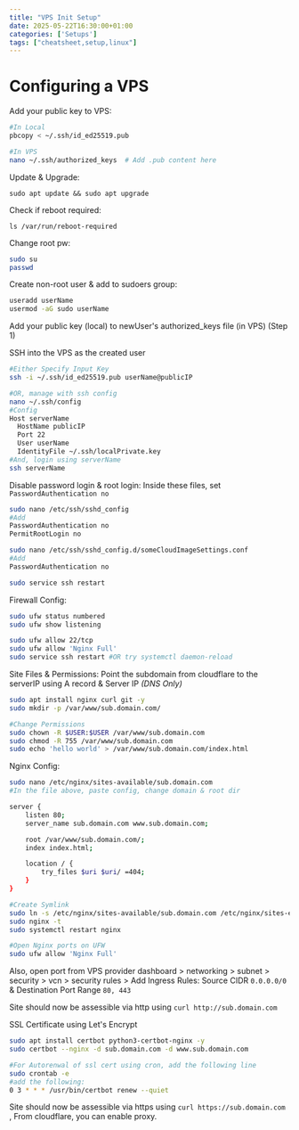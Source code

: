 ```yaml
---
title: "VPS Init Setup"
date: 2025-05-22T16:30:00+01:00
categories: ['Setups']
tags: ["cheatsheet,setup,linux"]
---
```


# Configuring a VPS

Add your public key to VPS:

```sh
#In Local
pbcopy < ~/.ssh/id_ed25519.pub

#In VPS
nano ~/.ssh/authorized_keys  # Add .pub content here
```

Update & Upgrade:

`sudo apt update && sudo apt upgrade`

Check if reboot required:

`ls /var/run/reboot-required`

Change root pw:
```sh
sudo su
passwd
```

Create non-root user & add to sudoers group:
```sh
useradd userName
usermod -aG sudo userName
```

Add your public key (local) to newUser's authorized_keys file (in VPS) (Step 1)

SSH into the VPS as the created user
```sh
#Either Specify Input Key
ssh -i ~/.ssh/id_ed25519.pub userName@publicIP

#OR, manage with ssh config
nano ~/.ssh/config
#Config
Host serverName
  HostName publicIP
  Port 22
  User userName
  IdentityFile ~/.ssh/localPrivate.key
#And, login using serverName
ssh serverName 
```

Disable password login & root login: Inside these files, set `PasswordAuthentication no`
```sh
sudo nano /etc/ssh/sshd_config
#Add
PasswordAuthentication no
PermitRootLogin no

sudo nano /etc/ssh/sshd_config.d/someCloudImageSettings.conf
#Add
PasswordAuthentication no

sudo service ssh restart
```

Firewall Config:
```sh
sudo ufw status numbered
sudo ufw show listening

sudo ufw allow 22/tcp
sudo ufw allow 'Nginx Full'
sudo service ssh restart #OR try systemctl daemon-reload
```

Site Files & Permissions:
Point the subdomain from cloudflare to the serverIP using A record & Server IP *(DNS Only)*
```sh
sudo apt install nginx curl git -y
sudo mkdir -p /var/www/sub.domain.com/

#Change Permissions
sudo chown -R $USER:$USER /var/www/sub.domain.com
sudo chmod -R 755 /var/www/sub.domain.com
sudo echo 'hello world' > /var/www/sub.domain.com/index.html
```

Nginx Config:
```sh
sudo nano /etc/nginx/sites-available/sub.domain.com
#In the file above, paste config, change domain & root dir

server {
    listen 80;
    server_name sub.domain.com www.sub.domain.com;

    root /var/www/sub.domain.com/;
    index index.html;

    location / {
        try_files $uri $uri/ =404;
    }
}

#Create Symlink
sudo ln -s /etc/nginx/sites-available/sub.domain.com /etc/nginx/sites-enabled/sub.domain.com
sudo nginx -t
sudo systemctl restart nginx

#Open Nginx ports on UFW
sudo ufw allow 'Nginx Full'
```
Also, open port from VPS provider dashboard > networking > subnet > security > vcn > security rules > Add Ingress Rules: Source CIDR `0.0.0.0/0` & Destination Port Range `80, 443`

Site should now be assessible via http using `curl http://sub.domain.com`

SSL Certificate using Let's Encrypt
```sh
sudo apt install certbot python3-certbot-nginx -y
sudo certbot --nginx -d sub.domain.com -d www.sub.domain.com

#For Autorenwal of ssl cert using cron, add the following line 
sudo crontab -e 
#add the following:
0 3 * * * /usr/bin/certbot renew --quiet
```

Site should now be assessible via https using `curl https://sub.domain.com` , From cloudflare, you can enable proxy.